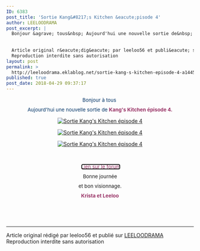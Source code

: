 ```yaml
---
ID: 6383
post_title: 'Sortie Kang&#8217;s Kitchen &eacute;pisode 4'
author: LEELOODRAMA
post_excerpt: |
  Bonjour &agrave; tous&nbsp; Aujourd'hui une nouvelle sortie de&nbsp; Kang's Kitchen &eacute;pisode&nbsp;4. &nbsp; &nbsp; Lien sur le forum Bonne journ&eacute;e et bon visionnage. Krista et Leeloo
  
  
  Article original r&eacute;dig&eacute; par leeloo56 et publi&eacute; sur LEELOODRAMA
  Reproduction interdite sans autorisation
layout: post
permalink: >
  http://leeloodrama.eklablog.net/sortie-kang-s-kitchen-episode-4-a144538172
published: true
post_date: 2018-04-29 09:37:17
---
```

<p style="box-sizing: content-box; margin: 0px 0px 10px; text-align: center;"><span style="box-sizing: content-box; color: #003366; font-size: 10pt;">Bonjour &agrave; tous&nbsp;</span></p>
<p style="box-sizing: content-box; margin: 0px 0px 10px; text-align: center;"><span style="box-sizing: content-box; color: #003366; font-size: 10pt;">Aujourd'hui une nouvelle sortie de&nbsp;<span style="box-sizing: content-box; color: #993366;"><strong style="box-sizing: content-box;">Kang's Kitchen &eacute;pisode&nbsp;4.</strong></span></span></p>
<p style="text-align: center;"><a href="http://ekladata.com/489OPsK933N4G_a-DTIYdmfncsY.jpg"><img src="https://united-subs.dearclouds.com/wp-content/uploads/2018/05/c58e55335aa557a2e7fcc0fad98b0caf.jpg" alt="Sortie Kang's Kitchen &eacute;pisode 4"/></a></p>
<p style="text-align: center;"><a href="http://ekladata.com/ueCT8C-c-i1WTjFlsiGcgvs5NuE.jpg"><img src="http://ekladata.com/ueCT8C-c-i1WTjFlsiGcgvs5NuE@500x266.jpg" alt="Sortie Kang's Kitchen &eacute;pisode 4"/></a></p>
<p style="text-align: center;"><a href="http://ekladata.com/BuaIlYhvTd_ye80Ur9JcFDsxjos.jpg"><img src="http://ekladata.com/BuaIlYhvTd_ye80Ur9JcFDsxjos@500x259.jpg" alt="Sortie Kang's Kitchen &eacute;pisode 4"/></a></p>
<p style="text-align: center;">&nbsp;</p>
<p style="box-sizing: content-box; margin: 0px 0px 10px; text-align: center;"><span style="box-sizing: content-box; font-size: 10pt; color: #ff6600;"><span style="box-sizing: content-box;">&nbsp;<span style="color: #993366;"><a style="box-sizing: content-box; background: transparent; color: #993366; text-decoration-line: none; font-weight: normal; font-variant-numeric: normal; font-variant-east-asian: normal; outline: -webkit-focus-ring-color auto 5px; outline-offset: -2px;" href="http://leeloo-krista-fansub.forumactif.com/">Lien sur le forum</a></span></span></span></p>
<p style="box-sizing: content-box; margin: 0px 0px 10px; text-align: center;"><span style="box-sizing: content-box; font-size: 10pt;">Bonne journ&eacute;e</span></p>
<p style="box-sizing: content-box; margin: 0px 0px 10px; text-align: center;"><span style="box-sizing: content-box; font-size: 10pt;">et bon visionnage.</span></p>
<p style="box-sizing: content-box; margin: 0px 0px 10px; text-align: center;"><strong><span style="box-sizing: content-box; color: #993366; font-size: 10pt;">Krista et Leeloo</span></strong></p><br /><br /><br /><hr />Article original rédigé par leeloo56 et publié sur <a href="http://leeloodrama.eklablog.net/">LEELOODRAMA</a> <br /> Reproduction interdite sans autorisation